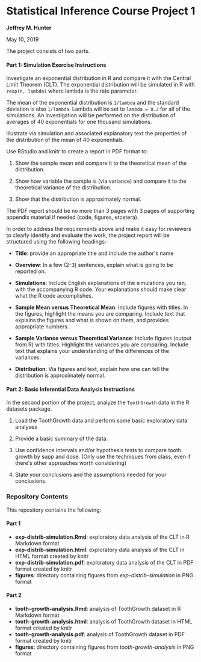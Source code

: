 # Statistical Inference Course Project 1

**Jeffrey M. Hunter**

May 10, 2019

The project consists of two parts.

#### Part 1: Simulation Exercise Instructions

Investigate an exponential distribution in R and compare it with the Central
Limit Theorem (CLT). The exponential distribution will be simulated in R with
`rexp(n, lambda)` where lambda is the rate parameter.

The mean of the exponential distribution is `1/lambda` and the standard
deviation is also `1/lambda`. Lambda will be set to `lambda = 0.2` for all of
the simulations. An investigation will be performed on the distribution of
averages of 40 exponentials for one thousand simulations.

Illustrate via simulation and associated explanatory text the properties of the
distribution of the mean of 40 exponentials.

Use RStudio and knitr to create a report in PDF format to:

1. Show the sample mean and compare it to the theoretical mean of the
   distribution.

1. Show how variable the sample is (via variance) and compare it to the
   theoretical variance of the distribution.

1. Show that the distribution is approximately normal.

The PDF report should be no more than 3 pages with 3 pages of supporting
appendix material if needed (code, figures, etcetera).

In order to address the requirements above and make it easy for reviewers to
clearly identify and evaluate the work, the project report will be structured 
using the following headings:

* **Title**: provide an appropriate title and include the author's name

* **Overview**: In a few (2-3) sentences, explain what is going to be reported
    on.

* **Simulations**: Include English explanations of the simulations you ran, with
    the accompanying R code. Your explanations should make clear
    what the R code accomplishes.

* **Sample Mean versus Theoretical Mean**: Include figures with titles. In the
    figures, highlight the means you are comparing. Include text that explains the
  figures and what is shown on them, and provides appropriate numbers.

* **Sample Variance versus Theoretical Variance**: Include figures
    (output from R) with titles. Highlight the variances you are comparing.
    Include text that explains your understanding of the differences of the
    variances.

* **Distribution**: Via figures and text, explain how one can tell the
distribution is approximately normal.

#### Part 2: Basic Inferential Data Analysis Instructions

In the second portion of the project, analyze the `ToothGrowth` data in the
R datasets package.

1. Load the ToothGrowth data and perform some basic exploratory data analyses

1. Provide a basic summary of the data.

1. Use confidence intervals and/or hypothesis tests to compare tooth growth by
   supp and dose. (Only use the techniques from class, even if there's other
   approaches worth considering)

1. State your conclusions and the assumptions needed for your conclusions.

### Repository Contents

This repository contains the following:

#### Part 1

* **exp-distrib-simulation.Rmd**: exploratory data analysis of the CLT in R Markdown format
* **exp-distrib-simulation.html**: exploratory data analysis of the CLT in HTML format created by knitr
* **exp-distrib-simulation.pdf**: exploratory data analysis of the CLT in PDF format created by knitr
* **figures**: directory containing figures from *exp-distrib-simulation* in PNG format

#### Part 2

* **tooth-growth-analysis.Rmd**: analysis of ToothGrowth dataset in R Markdown format
* **tooth-growth-analysis.html**: analysis of ToothGrowth dataset in HTML format created by knitr
* **tooth-growth-analysis.pdf**: analysis of ToothGrowth dataset in PDF format created by knitr
* **figures**: directory containing figures from *tooth-growth-analysis* in PNG format
